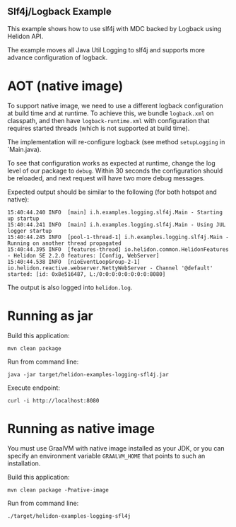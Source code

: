 Slf4j/Logback Example
---

This example shows how to use slf4j with MDC backed by Logback
 using Helidon API.

The example moves all Java Util Logging to slf4j and supports more advance configuration of logback.

# AOT (native image)
To support native image, we need to use a different logback configuration at build time and at runtime.
To achieve this, we bundle `logback.xml` on classpath, and then have `logback-runtime.xml` with 
configuration that requires started threads (which is not supported at build time).

The implementation will re-configure logback (see method `setupLogging` in `Main.java).

To see that configuration works as expected at runtime, change the log level of our package to `debug`.
Within 30 seconds the configuration should be reloaded, and next request will have two more debug messages.

Expected output should be similar to the following (for both hotspot and native):
```text
15:40:44.240 INFO  [main] i.h.examples.logging.slf4j.Main - Starting up startup
15:40:44.241 INFO  [main] i.h.examples.logging.slf4j.Main - Using JUL logger startup
15:40:44.245 INFO  [pool-1-thread-1] i.h.examples.logging.slf4j.Main - Running on another thread propagated
15:40:44.395 INFO  [features-thread] io.helidon.common.HelidonFeatures - Helidon SE 2.2.0 features: [Config, WebServer]
15:40:44.538 INFO  [nioEventLoopGroup-2-1] io.helidon.reactive.webserver.NettyWebServer - Channel '@default' started: [id: 0x8e516487, L:/0:0:0:0:0:0:0:0:8080]
```

The output is also logged into `helidon.log`.

# Running as jar

Build this application:
```shell script
mvn clean package
```

Run from command line:
```shell script
java -jar target/helidon-examples-logging-sfl4j.jar
```

Execute endpoint:
```shell
curl -i http://localhost:8080
```

# Running as native image
You must use GraalVM with native image installed as your JDK,
or you can specify an environment variable `GRAALVM_HOME` that points
to such an installation.

Build this application:
```shell script
mvn clean package -Pnative-image
```

Run from command line:
```shell script
./target/helidon-examples-logging-sfl4j
```
